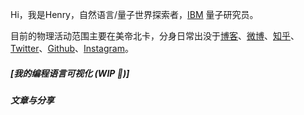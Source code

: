 Hi，我是Henry，自然语言/量子世界探索者，[IBM](https://www.ibm.com/) 量子研究员。

目前的物理活动范围主要在美帝北卡，分身日常出没于[博客](https://yliu9418.github.io)、[微博](https://weibo.com/3520386940/profile?rightmod=1&wvr=6&mod=personinfo&is_all=1)、[知乎](https://www.zhihu.com/people/88532b7b834f84d870d9a7c427bd5a26)、[Twitter](https://twitter.com)、[Github](https://github.com/yliu9418)、[Instagram](https://www.instagram.com)。


##### [我的编程语言可视化 (WIP 🚧)]



##### 文章与分享

